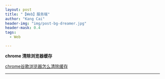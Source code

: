 ```yaml
---
layout: post
title: "【Web】服务端"
author: "Kang Cai"
header-img: "img/post-bg-dreamer.jpg"
header-mask: 0.4
tags:
  - Web

---
```


**chrome 清除浏览器缓存**

[chrome谷歌浏览器怎么清除缓存](https://jingyan.baidu.com/article/fb48e8bedbee9d6e622e1404.html)

---
